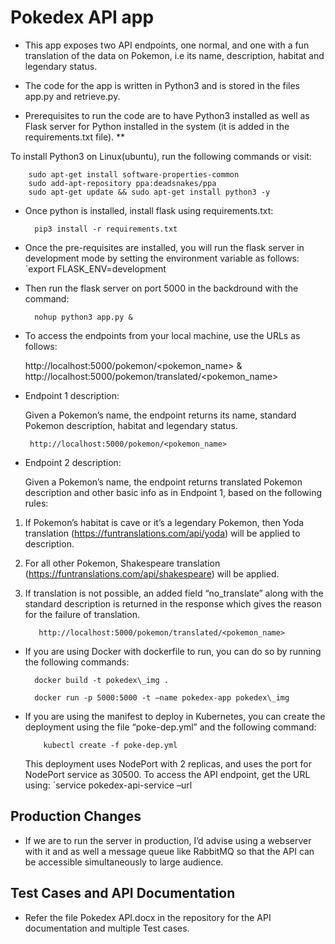# Pokedex API app

- This app exposes two API endpoints, one normal, and one with a fun translation of the data on Pokemon, i.e its name, description, habitat and legendary status.

- The code for the app is written in Python3 and is stored in the files app.py and retrieve.py.

- Prerequisites to run the code are to have Python3 installed as well as Flask server for Python installed in the system (it is added in the requirements.txt file).
**


To install Python3 on Linux(ubuntu), run the following commands or visit:

        sudo apt-get install software-properties-common
        sudo add-apt-repository ppa:deadsnakes/ppa
        sudo apt-get update && sudo apt-get install python3 -y

- Once python is installed, install flask using requirements.txt:
         
        pip3 install -r requirements.txt

- Once the pre-requisites are installed, you will run the flask server in development mode by setting the environment variable as follows:
        `export FLASK\_ENV=development

- Then run the flask server on port 5000 in the backdround with the command:
           
        nohup python3 app.py &


- To access the endpoints from your local machine, use the URLs as follows:
             
  http://localhost:5000/pokemon/<pokemon\_name>
  &
  http://localhost:5000/pokemon/translated/<pokemon\_name>
  
- Endpoint 1 description:

  Given a Pokemon’s name, the endpoint returns its name, standard Pokemon description, habitat and legendary status.

       http://localhost:5000/pokemon/<pokemon_name>

- Endpoint 2 description:
 
  Given a Pokemon’s name, the endpoint returns translated Pokemon description and other basic info as in Endpoint 1, based on the following rules:
1. If Pokemon’s habitat is cave or it’s a legendary Pokemon, then Yoda translation (https://funtranslations.com/api/yoda) will be applied to description.
1. For all other Pokemon, Shakespeare translation (https://funtranslations.com/api/shakespeare) will be applied.
1. If translation is not possible, an added field “no\_translate” along with the standard description is returned in the response which gives the reason for the failure of translation.



          http://localhost:5000/pokemon/translated/<pokemon_name>
         
- If you are using Docker with dockerfile to run, you can do so by running the following commands:

        docker build -t pokedex\_img .

        docker run -p 5000:5000 -t –name pokedex-app pokedex\_img

- If you are using the manifest to deploy in Kubernetes, you can create the deployment using the file “poke-dep.yml” and the following command:

          kubectl create -f poke-dep.yml

  This deployment uses NodePort with 2 replicas, and uses the port for NodePort service as 30500. 
  To access the API endpoint, get the URL using:
           `service pokedex-api-service –url


## Production Changes

- If we are to run the server in production, I’d advise using a webserver with it and as well a message queue like RabbitMQ so that the API can be accessible simultaneously to large audience. 

## Test Cases and API Documentation

- Refer the file Pokedex API.docx in the repository for the API documentation and multiple Test cases.

